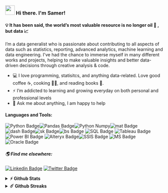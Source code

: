 ### <img src="https://media.giphy.com/media/hvRJCLFzcasrR4ia7z/giphy.gif" width="30px"> Hi there. I'm Samer!

#### :bulb: It has been said, the world’s most valuable resource is no longer oil 🚧 , but data 📈


I’m a data generalist who is passionate about contributing to all aspects of data such as statistics, reporting, advanced analytics, machine learning and data engineering. I've had the chance to immerse myself in many different works and projects, helping to make valuable insights and better data-driven decisions through creative analysis & code.


- :computer: I love programming, statisitcs, and anything data-related. Love good coffee :coffee:, cooking :cook:, and reading books :book:.
- ⚡ I’m addicted to learning and growing everyday on both personal and professional levels
- 💬 Ask me about anything, I am happy to help

#### Languages and Tools: 
![Python Badge](https://img.shields.io/badge/-Python:-gray?style=flat-square&logo=python&logoColor=white&link)![Pandas Badge](https://img.shields.io/badge/-pandas-gray?style=flat-square&logo=pandas&logoColor=white&link)![Python Numpy](https://img.shields.io/badge/-NumPy-gray?style=flat-square&logo=NumPy&logoColor=white&link)![mat Badge](https://img.shields.io/badge/-Matplotlib-gray?style=flat-square&logo=Matplotlib&logoColor=white&link)![dash Badge](https://img.shields.io/badge/-Dash-gray?style=flat-square&logo=Dash%20Python&logoColor=white&link)![sk Badge](https://img.shields.io/badge/-scikitlearn-gray?style=flat-square&logo=scikit-learn&logoColor=white&link)![bs Badge](https://img.shields.io/badge/-Beautiful%20Soup-gray?style=flat-square&logo=Beautiful%20Soup&logoColor=white&link)
![SQL Badge](https://img.shields.io/badge/-SQL-black?style=flat-square&logo=SQL&logoColor=yellow&link)
![Tableau Badge](https://img.shields.io/badge/-Tableau-blue?style=flat-square&logo=Tableau&logoColor=white&link)![Power BI Badge](https://img.shields.io/badge/-Power%20BI-yellow?style=flat-square&logo=Power%20BI&logoColor=black&link)
![Alteryx Badge](https://img.shields.io/badge/-Alteryx-blue?style=flat-square&logo=Alteryx&logoColor=white&link)![SSIS Badge](https://img.shields.io/badge/-SSIS-black?style=flat-square&logo=ssis&logoColor=white&link)
![MS Badge](https://img.shields.io/badge/-Microsoft%20Products-blue?style=flat-square&logo=Microsoft&logoColor=white&link)![Oracle Badge](https://img.shields.io/badge/-Oracle%20Products-red?style=flat-square&logo=Oracle&logoColor=white&link)


##### 🌎 Find me elsewhere:
[![Linkedin Badge](https://img.shields.io/badge/-LinkedIn-blue?style=flat-square&logo=Linkedin&logoColor=white&link=https://https://www.linkedin.com/in/sameralhalabi/)](https://www.linkedin.com/in/sameralhalabi/)  [![Twitter Badge](https://img.shields.io/badge/-Twitter-1ca0f1?style=flat-square&labelColor=1ca0f1&logo=twitter&logoColor=white&link=https://twitter.com/SamerAlHalabi4)](https://twitter.com/SamerAlHalabi4)


<details>	
  <summary><b>⚡ Github Stats</b></summary>

<img height="180em" src="https://github-readme-stats.vercel.app/api?username=samer-alhalabi&show_icons=true&hide_border=true&&count_private=true&include_all_commits=true" />
<img height="180em" src="https://github-readme-stats.vercel.app/api/top-langs/?username=samer-alhalabi&exclude_repo=KNN-Image-Classification&show_icons=true&hide_border=true&layout=compact&langs_count=8"/>
</details>

<details>	
  <summary><b>☄️ Github Streaks</b></summary>

<img height="180em" src="https://github-readme-streak-stats.herokuapp.com/?user=samer-alhalabi&hide_border=true" />
</details>




